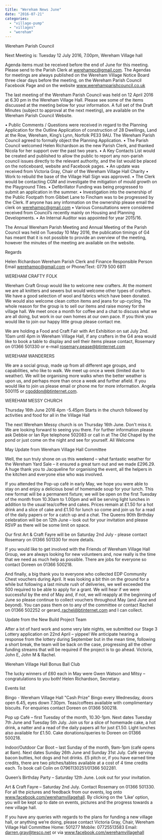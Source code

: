 ```yaml
---
title: "Wereham News June"
date: "2016-07-21"
categories: 
  - "village-pump"
  - "villages"
  - "wereham"
---
```


Wereham Parish Council

Next Meeting is: Tuesday 12 July 2016, 7.00pm, Wereham Village hall

Agenda items must be received before the end of June for this meeting. Please send to the Parish Clerk at werehampc@gmail.com. The Agendas for meetings are always published on the Wereham Village Notice Board three clear days before the meeting, on the Wereham Parish Council Facebook Page and on the website www.werehamparishcouncil.co.uk

The last meeting of the Wereham Parish Council was held on 12 April 2016 at 6.30 pm in the Wereham Village Hall. Please see some of the items discussed at the meeting below for your information. A full set of the Draft Minutes (subject to approval at the next meeting), are available on the Wereham Parish Council Website.

• Public Comments / Questions were received in regard to the Planning Application for the Outline Application of construction of 28 Dwellings, Land at the Row, Wereham, King’s Lynn, Norfolk PE33 9AU. The Wereham Parish Council agreed to formally object the Planning Application. • The Parish Council welcomed Helen Richardson as the new Parish Clerk, and thanked Nicola for her support over the past two years. • A Key Contacts List would be created and published to allow the public to report any non-parish council issues directly to the relevant authority, and the list would be placed on the noticeboard, website and Facebook pages. • An update was received from Victoria Gray, Chair of the Wereham Village Hall Charity • Work to rebuild the base of the Village Hall Sign was approved. • The Clerk would be contacting CGM and investigate the mitigation of mould growth on the Playground Tiles. • Defibrillator Funding was being progressed to submit an application in the summer. • Investigation into the ownership of the Public Footpath from Gibbet Lane to Fincham was to be progressed by the Clerk. If anyone has any information on the ownership please email the clerk on werehampc@gmail.com • Various Consultations were considered received from Council’s recently mainly on Housing and Planning Developments. • An Internal Auditor was appointed for year 2015/16.

The Annual Wereham Parish Meeting and Annual Meeting of the Parish Council was held on Tuesday 10 May 2016, the publication timings of G4 has meant that it is not possible to provide an overview of the meeting, however the minutes of the meeting are available on the website.

Regards

Helen Richardson Wereham Parish Clerk and Finance Responsible Person Email werehampc@gmail.com or Phone/Text: 0779 500 6811

WEREHAM CRAFTY FOLK

Wereham Craft Group would like to welcome new crafters. At the moment we are all knitters and sewers but would welcome other types of crafters. We have a good selection of wool and fabrics which have been donated. We would also welcome clean cotton items and jeans for up-cycling. The whole reason for the group is to sell our items and raise money for the village hall. We meet once a month for coffee and a chat to discuss what we are all doing, but work in our own homes at our own pace. If you think you would like to join our happy little group please contact me.

We are holding a Food and Craft Fair with Art Exhibition on sat July 2nd. 10am until 4pm in Wereham Village Hall, if any crafters in the G4 area would like to book a table to display and sell their items please contact, Rosemary on 01366 501330 or e-mail rosemary.pease@btinternet.com

WEREHAM WANDERERS

We are a social group, made up from all different age groups, and capabilities, who like to walk. We meet up once a week (limited due to weather). We will be organising more walks when the better weather is upon us, and perhaps more than once a week and further afield. If you would like to join us please email or phone me for more information. Angela 500115 or cgoddon@btinternet.com.

WEREHAM MESSY CHURCH

Thursday 16th June 2016 4pm -5.45pm Starts in the church followed by activities and food for all in the Village Hall

The next Wereham Messy church is on Thursday 16th June. Don't miss it. We are looking forward to seeing you there. For further information please ask Debbie or Ian Rye telephone 502083 or call in at The Old Chapel by the pond or just come on the night and see for yourself. All Welcome

May Update from Wereham Village Hall Committee

Well, the sun truly shone on us this weekend – what fantastic weather for the Wereham Yard Sale – it ensured a great turn out and we made £296.29. A huge thank you to Jacqueline for organising the event, all the helpers in the kitchen and everyone else who was involved.

If you attended the Pop-up café in early May, we hope you were able to stay on and enjoy a delicious bowl of homemade soup for your lunch. This new format will be a permanent fixture; we will be open on the first Tuesday of the month from 10.30am to 1.00pm and will be serving light lunches in addition to the usual tea/coffee and cakes. Prices remain at £1.50 for a hot drink and a slice of cake and £1.50 for lunch so come and join us for a read of the daily papers or for a catch up and a chat. The Queens 90th Birthday celebration will be on 12th June – look out for your invitation and please RSVP as there will be some limit on space.

Our first Art & Craft Fayre will be on Saturday 2nd July - please contact Rosemary on 01366 501330 for more details.

If you would like to get involved with the Friends of Wereham Village Hall Group, we are always looking for new volunteers and, now really is the time that we need as much help as possible. There are jobs for everyone so contact Doreen on 01366 500218.

And finally, a big thank you to everyone who collected EDP Community Chest vouchers during April. It was looking a bit thin on the ground for a while but following a last minute rush of deliveries, we well exceeded the 500 required to be able to apply for a grant. We will hear if we were successful by the end of May and, if not, we will reapply at the beginning of June so please continue to collect vouchers throughout May (and June and beyond). You can pass them on to any of the committee or contact Rachel on 01366 502252 or gerard\_rachel@btinternet.com and I can collect.

Update from the New Build Project Team

After a lot of hard work and some very late nights, we submitted our Stage 3 Lottery application on 22nd April – yippee! We anticipate hearing a response from the lottery during September but in the mean time, following a short break, the team will be back on the case, progressing all the other funding streams that will be required if the project is to go ahead. Victoria, John E, John M & Rachel.

Wereham Village Hall Bonus Ball Club

The lucky winners of £60 each in May were Gwen Watson and Mitsy – congratulations to you both! Helen Richardson, Secretary.

Events list

Bingo - Wereham Village Hall "Cash Prize" Bingo every Wednesday, doors open 6.45, eyes down 7.30pm. Teas/coffees available with complimentary biscuits. For enquiries contact Doreen on 01366 500218.

Pop up Café – first Tuesday of the month, 10.30-1pm. Next dates Tuesday 7th June and Tuesday 5th July. Join us for a slice of homemade cake, a hot drink, a natter and a read of the daily papers all for just £1.50. Light lunches also available for £1.50. Cake donations/queries to Doreen on 01366 500218.

Indoor/Outdoor Car Boot – last Sunday of the month, 9am-1pm (café opens at 8am). Next dates Sunday 26th June and Sunday 31st July. Café serving bacon butties, hot dogs and hot drinks. £5 pitch or, if you have earned time credits, there are two pitches/tables available at a cost of 4 time credits each. To book call Colin on 07961130251/01366 502281.

Queen’s Birthday Party – Saturday 12th June. Look out for your invitation.

Art & Craft Fayre – Saturday 2nd July. Contact Rosemary on 01366 501330. For all the pictures and feedback from our events, log onto www.facebook.com/werehamvillagehall. By clicking on the ‘Like’ option, you will be kept up to date on events, pictures and the progress towards a new village hall.

If you have any queries with regards to the plans for funding a new village hall, or anything we’re doing, please contact Victoria Gray, Chair, Wereham Village Hall Committee Home: 501277 Mobile: 07725513583 Email: darren.gray@tesco.net or via www.facebook.com/werehamvillagehall
